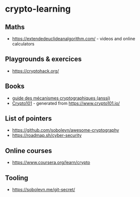 # crypto-learning


## Maths

- https://extendedeuclideanalgorithm.com/ - videos and online calculators

## Playgrounds & exercices

- https://cryptohack.org/

## Books

- [guide des mécanismes cryptographiques (anssi)](https://cyber.gouv.fr/sites/default/files/2021/03/anssi-guide-mecanismes_crypto-2.04.pdf)
- [Crypto101](https://raw.githubusercontent.com/crypto101/crypto101.github.io/master/Crypto101.pdf) - generated from https://www.crypto101.io/

## List of pointers

- https://github.com/sobolevn/awesome-cryptography
- https://roadmap.sh/cyber-security

## Online courses

- https://www.coursera.org/learn/crypto

## Tooling

- https://sobolevn.me/git-secret/